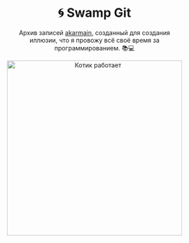 <h1 align="center">🌀 Swamp Git</h1>

<div style="text-align: center; max-width: 400px; margin: 0 auto;">
  <p>
    Архив записей <a href="https://akarmain.ru" target="_blank">akarmain</a>, созданный для создания иллюзии, что я провожу всё своё время за программированием. 📚💻
  </p>
</div>

<p align="center">
  <img src="https://media.giphy.com/media/JIX9t2j0ZTN9S/giphy.gif" alt="Котик работает" width="400">
</p>
